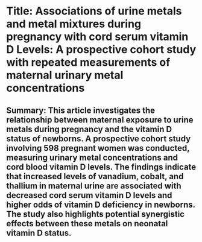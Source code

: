 # Title: Associations of urine metals and metal mixtures during pregnancy with cord serum vitamin D Levels: A prospective cohort study with repeated measurements of maternal urinary metal concentrations

## Summary: This article investigates the relationship between maternal exposure to urine metals during pregnancy and the vitamin D status of newborns. A prospective cohort study involving 598 pregnant women was conducted, measuring urinary metal concentrations and cord blood vitamin D levels. The findings indicate that increased levels of vanadium, cobalt, and thallium in maternal urine are associated with decreased cord serum vitamin D levels and higher odds of vitamin D deficiency in newborns. The study also highlights potential synergistic effects between these metals on neonatal vitamin D status.